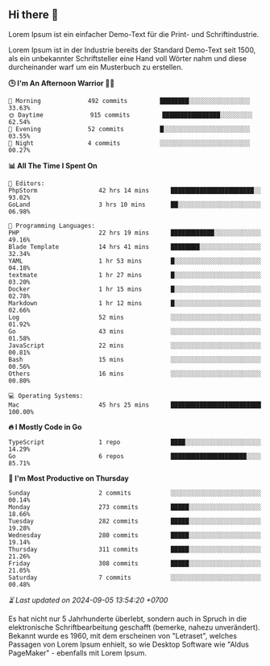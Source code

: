 ## Hi there 👋

Lorem Ipsum ist ein einfacher Demo-Text für die Print- und Schriftindustrie. 

Lorem Ipsum ist in der Industrie bereits der Standard Demo-Text seit 1500, als ein unbekannter Schriftsteller eine Hand voll Wörter nahm und diese durcheinander warf um ein Musterbuch zu erstellen.

<!--START_SECTION:readme-stats-->
**🕒 I'm An Afternoon Warrior 🥷🏻**

```text
🌅 Morning             492 commits         ████████░░░░░░░░░░░░░░░░░   33.63%
🌞 Daytime             915 commits         ████████████████░░░░░░░░░   62.54%
🌆 Evening             52 commits          █░░░░░░░░░░░░░░░░░░░░░░░░   03.55%
🌙 Night               4 commits           ░░░░░░░░░░░░░░░░░░░░░░░░░   00.27%
```

**📊 All The Time I Spent On**

```text
📝 Editors:
PhpStorm                 42 hrs 14 mins      ███████████████████████░░   93.02%
GoLand                   3 hrs 10 mins       ██░░░░░░░░░░░░░░░░░░░░░░░   06.98%

💬 Programming Languages:
PHP                      22 hrs 19 mins      ████████████░░░░░░░░░░░░░   49.16%
Blade Template           14 hrs 41 mins      ████████░░░░░░░░░░░░░░░░░   32.34%
YAML                     1 hr 53 mins        █░░░░░░░░░░░░░░░░░░░░░░░░   04.18%
textmate                 1 hr 27 mins        █░░░░░░░░░░░░░░░░░░░░░░░░   03.20%
Docker                   1 hr 15 mins        █░░░░░░░░░░░░░░░░░░░░░░░░   02.78%
Markdown                 1 hr 12 mins        █░░░░░░░░░░░░░░░░░░░░░░░░   02.66%
Log                      52 mins             ░░░░░░░░░░░░░░░░░░░░░░░░░   01.92%
Go                       43 mins             ░░░░░░░░░░░░░░░░░░░░░░░░░   01.58%
JavaScript               22 mins             ░░░░░░░░░░░░░░░░░░░░░░░░░   00.81%
Bash                     15 mins             ░░░░░░░░░░░░░░░░░░░░░░░░░   00.56%
Others                   16 mins             ░░░░░░░░░░░░░░░░░░░░░░░░░   00.80%

💻 Operating Systems:
Mac                      45 hrs 25 mins      █████████████████████████   100.00%
```

**🔥 I Mostly Code in Go**

```text
TypeScript               1 repo              ████░░░░░░░░░░░░░░░░░░░░░   14.29%
Go                       6 repos             █████████████████████░░░░   85.71%
```

**📅 I'm Most Productive on Thursday**

```text
Sunday                   2 commits           ░░░░░░░░░░░░░░░░░░░░░░░░░   00.14%
Monday                   273 commits         █████░░░░░░░░░░░░░░░░░░░░   18.66%
Tuesday                  282 commits         █████░░░░░░░░░░░░░░░░░░░░   19.28%
Wednesday                280 commits         █████░░░░░░░░░░░░░░░░░░░░   19.14%
Thursday                 311 commits         █████░░░░░░░░░░░░░░░░░░░░   21.26%
Friday                   308 commits         █████░░░░░░░░░░░░░░░░░░░░   21.05%
Saturday                 7 commits           ░░░░░░░░░░░░░░░░░░░░░░░░░   00.48%
```



*⏳ Last updated on 2024-09-05 13:54:20 +0700*
<!--END_SECTION:readme-stats-->

Es hat nicht nur 5 Jahrhunderte überlebt, sondern auch in Spruch in die elektronische Schriftbearbeitung geschafft (bemerke, nahezu unverändert). Bekannt wurde es 1960, mit dem erscheinen von "Letraset", welches Passagen von Lorem Ipsum enhielt, so wie Desktop Software wie "Aldus PageMaker" - ebenfalls mit Lorem Ipsum.
